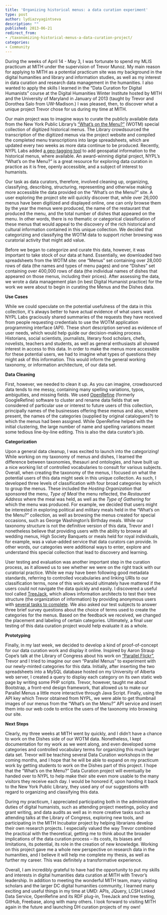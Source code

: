 ```yaml
---
title: 'Organizing historical menus: a data curation experiment'
type: post
author: lydiazvyagintseva
description: ""
published: 2013-06-21
redirect_from: 
- /taxonomizing-historical-menus-a-data-curation-project/
categories:
- Community
---
```

During the weeks of April 14 - May 3, I was fortunate to spend my MLIS practicum at MITH under the supervision of Trevor Munoz. My main reason for applying to MITH as a potential practicum site was my background in the digital humanities and library and information studies, as well as my interest in data curation and research data management in the humanities. I also wanted to apply the skills I learned in the “Data Curation for Digital Humanists” course at the Digital Humanities Winter Institute hosted by MITH and the University of Maryland in January of 2013 (taught by Trevor and Dorothea Salo from UW-Madison.) I was pleased, then, to discover what a unique project Trevor chose for us during my time at MITH.

Our main project was to imagine ways to curate the publicly available data from the New York Public Library’s [“What’s on the Menu?”](http://menus.nypl.org/) (WOTM) special collection of digitized historical menus. The Library crowdsourced the transcription of the digitized menus via the project website and compiled the completed menu transcriptions into large spreadsheets, which are updated every two weeks as more data continue to be produced. Recently, NYPL Labs added [a geo-tagging tool](http://menusgeo.herokuapp.com/ "NYPL Menus Geotagger") to add geospatial information to the historical menus, where available. An award-winning digital project, NYPL’s “What’s on the Menu?” is a great resource for exploring data curation in practice as it is free, openly accessible, and a subject of interest to humanists.

Our task as data curators, therefore, involved cleaning up, organizing, classifying, describing, structuring, representing and otherwise making more accessible the data provided on the “What’s on the Menu?” site. A user exploring the project site will quickly discover that, while over 26,000 menus have been digitized and displayed online, one can only browse them by the year the menus were produced, the name of the restaurant that produced the menu, and the total number of dishes that appeared on the menu. In other words, there is no thematic or categorical classification of these menus that would appeal to the discovery of the rich historical and cultural information contained in this unique collection. We decided that categorizing and classifying the WOTM data to support richer browsing was curatorial activity that might add value.

Before we began to categorize and curate this data, however, it was important to take stock of our data at hand. Essentially, we downloaded two spreadsheets from the WOTM site: one “Menus” set containing over 28,000 rows of data (the names and types of menu pages) and one “Dishes” set containing over 400,000 rows of data (the individual names of dishes that appeared on those menus, including their prices). After assessing the data, we wrote a data management plan (in best Digital Humanist practice) for the work we were about to begin in curating the Menus and the Dishes data.

**Use Cases**

While we could speculate on the potential usefulness of the data in this collection, it's always better to have actual evidence of what users want. NYPL Labs graciously shared summaries of the requests they have received from people requesting credentials to use the WOTM application programming interface (API). These short description served as evidence of user needs, which would help guide our decision-making process. Historians, social scientists, journalists, literary food scholars, chefs, novelists, teachers and students, as well as general enthusiasts all showed interest in access to this data. In order to make the menus more accessible for these potential users, we had to imagine what types of questions they might ask of this information. This would inform the general working taxonomy, or information architecture, of our data set.

**Data Cleaning**

First, however, we needed to clean it up. As you can imagine, crowdsourced data tends to me messy, containing many spelling variations, typos, ambiguities, and missing fields. We used [OpenRefine](http://openrefine.org/) (formerly GoogleRefine) software to cluster and rename data fields that we considered of particular use or interest to future users of this collection, principally names of the businesses offering these menus and also, where present, the names of the categories (supplied by original cataloguers?) to which the menus had been assigned. While OpenRefine helped with the initial clustering, the large number of name and spelling variations meant some tedious line-by-line editing. This is also the data curator’s job.

**Categorization**

Upon a general data cleanup, I was excited to launch into the categorizing! While working on my taxonomy of menus and dishes, I learned the difference between taxonomies, thesauri and ontologies, and have built up a nice working list of controlled vocabularies to consult for various subjects. Overall, when creating the taxonomy of the menus, I focused on what the potential users of this data might seek in this unique collection. As such, I developed three levels of classification with four broad categories by which to group the menus. These included the _Hosting Organization_ that sponsored the menu, _Type of Meal_ the menu reflected, the _Restaurant Address_ where the meal was held, as well as the _Type of Gathering_ for which the menu was produced. For example, we decided that users might be interested in exploring political and military meals held in the “What’s on the Menu?” collection, as well as browsing the menus created for special occasions, such as George Washington’s Birthday meals. While our taxonomy structure is not the definitive version of this data, Trevor and I nonetheless believe that providing users with the ability to browse all wedding menus, High Society Banquets or meals held for royal individuals, for example, was a value-added service that data curators can provide. In other words, our categories were additional ways to enter, explore and understand this special collection that lead to discovery and learning.

User testing and evaluation was another important step in the curation process, as it allowed us to see whether we were on the right track with our curatorial practice. While we may have been following good metadata standards, referring to controlled vocabularies and linking URIs to our classification terms, none of this work would ultimately have mattered if the users could not navigate the data quickly and easily. I discovered a useful tool called [TreeJack](http://www.optimalworkshop.com/treejack.htm), which allows information architects to test their tree structure (the organization of information) by providing anonymous users with [several tasks to complete](https://nypl-data.optimalworkshop.com/treejack/nyplmenus). We also asked our test subjects to answer three brief survey questions about the choice of terms used to create the categories for the menus. Based on the feedback we received, we changed the placement and labeling of certain categories. Ultimately, a final user testing of this data curation project would help evaluate it as a whole.

**Prototyping**

Finally, in my last week, we decided to develop a kind of proof-of-concept for our data curation work and display it online. Inspired by Aaron Straup Cope’s talk at the Library of Congress about his work on [“Parallel Flickr”](http://www.aaronland.info/weblog/2011/10/14/pixelspace/#parallel-flickr), Trevor and I tried to imagine our own “Parallel Menus” to experiment with our newly-minted categories for this data. Initially, after inserting the two spreadsheets into a MySQL database hosted on my University of Alberta web server, I created a query to display each category on its own static web page by writing some PHP scripts. Trevor, however, taught me about Bootstrap, a front-end design framework, that allowed us to make our Parallel Menus a little more interactive through Java Script. Finally, using the API key which Trevor obtained from NYPL, we were able to get thumbnail images of our menus from the “What’s on the Menu?” API service and insert them into our web code to entice the users of the taxonomy into browsing our site.

**Next Steps**

Clearly, my three weeks at MITH went by quickly, and I didn’t have a chance to work on the Dishes side of our WOTM data. Nonetheless, I kept documentation for my work as we went along, and even developed some categories and controlled vocabulary terms for organizing this much larger data set. Trevor will be teaching several Data Curation workshops in the coming months, and I hope that he will be able to expand on my practicum work by getting students to work on the Dishes part of this project. I hope that the “What’s on the Menu?” Data Curation project will eventually be handed over to NYPL to help make their site even more usable to the many visitors they receive each day. I would be honored if, upon handing it back to the New York Public Library, they used any of our suggestions with regard to organizing and classifying this data.

During my practicum, I appreciated participating both in the administrative duties of digital humanists, such as attending project meetings, policy and grant writing, and data audits as well as in more creative tasks such as attending talks at the Library of Congress, exploring new tools, and participating in the MITH Incubator project by helping librarians develop their own research projects. I especially valued the way Trevor combined the practical with the theoretical, getting me to think about the broader implications of the data curation process – its costs, its biases and limitations, its potential, its role in the creation of new knowledge. Working on this project gave me a whole new perspective on research data in the humanities, and I believe it will help me complete my thesis, as well as further my career. This was definitely a transformative experience.

Overall, I am incredibly grateful to have had the opportunity to put my skills and interests in digital humanities data curation at MITH with Trevor’s leadership. In addition to meeting the wonderful MITH team, many visiting scholars and the larger DC digital humanities community, I learned many exciting and useful things in my time at UMD: APIs, JQuery, LCSH Linked Data Service, OpenRefine and its RDF plug-in, TreeJack and tree testing, GitHub, Freebase, along with many others. I look forward to visiting MITH again in the future and launching DH curation projects of my own!
